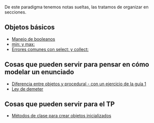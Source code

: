 De este paradigma tenemos notas sueltas, las tratamos de organizar en secciones.

Objetos básicos
---------------

-   [Manejo de booleanos](manejo-de-booleanos.md)
-   [min: y max:](min--y-max-.md)
-   [Errores comunes con select: y collect:](errores-comunes-con-select--y-collect-.md)

Cosas que pueden servir para pensar en cómo modelar un enunciado
----------------------------------------------------------------

-   [Diferencia entre objetos y procedural - con un ejercicio de la guía 1](diferencia-entre-objetos-y-procedural---con-un-ejercicio-de-la-guia-1.md)
-   [Ley de demeter](ley-de-demeter.md)

Cosas que pueden servir para el TP
----------------------------------

-   [Métodos de clase para crear objetos inicializados](metodos-de-clase-para-crear-objetos-inicializados.md)


